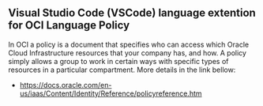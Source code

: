 ## Visual Studio Code (VSCode) language extention for  OCI Language Policy
In OCI a policy is a document that specifies who can access which Oracle Cloud Infrastructure resources that your company has, and how. A policy simply allows a group  to work in certain ways with specific types of resources  in a particular compartment. More details in the link bellow:
* https://docs.oracle.com/en-us/iaas/Content/Identity/Reference/policyreference.htm